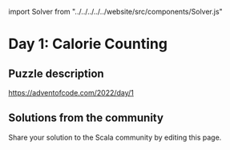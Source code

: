 import Solver from "../../../../../website/src/components/Solver.js"

# Day 1: Calorie Counting

## Puzzle description

https://adventofcode.com/2022/day/1

## Solutions from the community

Share your solution to the Scala community by editing this page.
